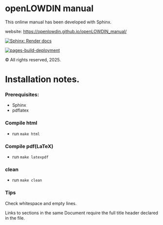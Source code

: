 # openLOWDIN manual #

This onlinw manual has been developed with Sphinx.

website: https://openlowdin.github.io/openLOWDIN_manual/

[![Sphinx: Render docs](https://github.com/openLOWDIN/openLOWDIN_manual/actions/workflows/sphyinx.yml/badge.svg)](https://github.com/openLOWDIN/openLOWDIN_manual/actions/workflows/sphyinx.yml)

[![pages-build-deployment](https://github.com/openLOWDIN/openLOWDIN_manual/actions/workflows/pages/pages-build-deployment/badge.svg)](https://github.com/openLOWDIN/openLOWDIN_manual/actions/workflows/pages/pages-build-deployment)

© All rights reserved, 2025.

Installation notes.
=============

### Prerequisites: ###

* Sphinx 
* pdflatex

### Compile html ###

* run `make html`

### Compile pdf(LaTeX) ###

* run `make latexpdf`

### clean ###

* run `make clean`


### Tips ###
Check whitespace and empty lines.

Links to sections in the same Document require the full title header declared in the file.


